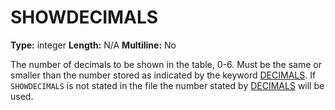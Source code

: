 # SHOWDECIMALS
**Type:** integer
**Length:** N/A
**Multiline:** No

The number of decimals to be shown in the table, 0-6. Must be the same or
smaller than the number stored as indicated by the keyword [DECIMALS](DECIMALS.md). If
`SHOWDECIMALS` is not stated in the file the number stated by
[DECIMALS](DECIMALS.md) will be used.
